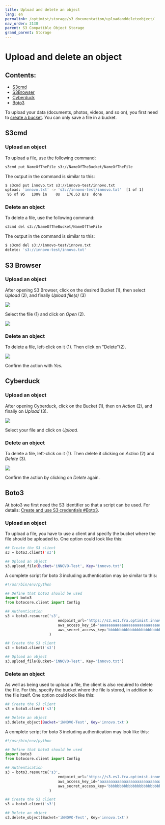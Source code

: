 ```yaml
---
title: Upload and delete an object
lang: en
permalink: /optimist/storage/s3_documentation/uploadanddeleteobject/
nav_order: 3130
parent: S3 Compatible Object Storage
grand_parent: Storage
---
```


# Upload and delete an object

## Contents:

- [S3cmd](#s3cmd)
- [S3Browser](#s3browser)
- [Cyberduck](#cyberduck)
- [Boto3](#boto3)

To upload your data (documents, photos, videos, and so on), you first need to [create a bucket](/optimist/storage/s3_documentation/createanddeletebucket/).
You can only save a file in a bucket.

## S3cmd

### Upload an object

To upload a file, use the following command:

```bash
s3cmd put NameOfTheFile s3://NameOfTheBucket/NameOfTheFile
```

The output in the command is similar to this:

```bash
$ s3cmd put innovo.txt s3://innovo-test/innovo.txt
upload: 'innovo.txt' -> 's3://innovo-test/innovo.txt'  [1 of 1]
 95 of 95   100% in    0s   176.63 B/s  done
```

### Delete an object

To delete a file, use the following command:

```bash
s3cmd del s3://NameOfTheBucket/NameOfTheFile
```

The output in the command is similar to this:

```bash
$ s3cmd del s3://innovo-test/innovo.txt
delete: 's3://innovo-test/innovo.txt'
```

## S3 Browser

### Upload an object

After opening S3 Browser, click on the desired Bucket (1), then select *Upload* (2), and finally *Upload file(s)* (3)

![](attachments/UploadAndDeleteObject1.png)

Select the file (1) and click on *Open* (2).

![](attachments/UploadAndDeleteObject2.png)

### Delete an object

To delete a file, left-click on it (1). Then click on "Delete"(2).

![](attachments/UploadAndDeleteObject3.png)

Confirm the action with *Yes*.

## Cyberduck

### Upload an object

After opening Cyberduck, click on the Bucket (1), then on *Action* (2), and finally on *Upload* (3).

![](attachments/UploadAndDeleteObject4.png)

Select your file and click on *Upload*.

### Delete an object

To delete a file, left-click on it (1). Then delete it clicking on  *Action* (2) and *Delete* (3).

![](attachments/UploadAndDeleteObject5.png)

Confirm the action by clicking on *Delete* again.

## Boto3

At boto3 we first need the S3 identifier so that a script can be used. For details: [Create and use S3 credentials #Boto3](/optimist/storage/s3_documentation/createanduses3credentials/#boto3).

### Upload an object

To upload a file, you have to use a client and specify the bucket where the file should be uploaded to.
One option could look like this:

```bash
## Create the S3 client
s3 = boto3.client('s3')

## Upload an object
s3.upload_file(Bucket='iNNOVO-Test', Key='innovo.txt')
```

A complete script for boto 3 including authentication may be similar to this:

```python
#!/usr/bin/env/python

## Define that boto3 should be used
import boto3
from botocore.client import Config

## Authentication
s3 = boto3.resource('s3',
                        endpoint_url='https://s3.es1.fra.optimist.innovo.cloud',
                        aws_access_key_id='aaaaaaaaaaaaaaaaaaaaaaaaaaaaaaaa',
                        aws_secret_access_key='bbbbbbbbbbbbbbbbbbbbbbbbbbbbbbbbbb',
                    )

## Create the S3 client
s3 = boto3.client('s3')

## Upload an object
s3.upload_file(Bucket='iNNOVO-Test', Key='innovo.txt')
```

### Delete an object

As well as being used to upload a file, the client is also required to delete the file.
For this, specify the bucket where the file is stored, in addition to the file itself.
One option could look like this:

```bash
## Create the S3 client
s3 = boto3.client('s3')

## Delete an object
s3.delete_object(Bucket='iNNOVO-Test', Key='innovo.txt')
```

A complete script for boto 3 including authentication may look like this:

```python
#!/usr/bin/env/python

## Define that boto3 should be used
import boto3
from botocore.client import Config

## Authentication
s3 = boto3.resource('s3',
                        endpoint_url='https://s3.es1.fra.optimist.innovo.cloud',
                        aws_access_key_id='aaaaaaaaaaaaaaaaaaaaaaaaaaaaaaaa',
                        aws_secret_access_key='bbbbbbbbbbbbbbbbbbbbbbbbbbbbbbbbbb',
                    )

## Create the S3 client
s3 = boto3.client('s3')

## Delete an object
s3.delete_object(Bucket='iNNOVO-Test', Key='innovo.txt')
```
